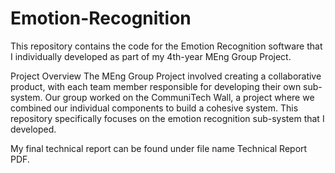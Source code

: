 # Emotion-Recognition
This repository contains the code for the Emotion Recognition software that I individually developed as part of my 4th-year MEng Group Project.

Project Overview
The MEng Group Project involved creating a collaborative product, with each team member responsible for developing their own sub-system. Our group worked on the CommuniTech Wall, a project where we combined our individual components to build a cohesive system. This repository specifically focuses on the emotion recognition sub-system that I developed.

My final technical report can be found under file name Technical Report PDF.
